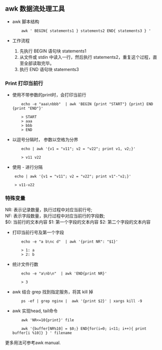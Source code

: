 ## awk 数据流处理工具

* awk 脚本结构  
    ``` shell
        awk ' BEGIN{ statements1 } statements2 END{ statements3 } '
    ```

* 工作流程
    1. 先执行 BEGIN 语句块 statements1
    2. 从文件或 stdin 中读入一行，然后执行 statements2，重复这个过程，直至全部读取完毕。
    3. 执行 END 语句块 statements3

### Print 打印当前行

* 使用不带参数的print时，会打印当前行
    ``` shell
        echo -e "aaa\nbbb"  | awk 'BEGIN {print "START"} {print} END {print "END"}' 

        > START
        > aaa
        > bbb
        > END
    ```

* 以逗号分隔时， 参数以空格为分界
    ``` shell
        echo | awk '{v1 = "v11"; v2 = "v22"; print v1, v2;}'

        > v11 v22
    ```

* 使用 - 进行分隔
    ``` shell
     echo | awk '{v1 = "v11"; v2 = "v22"; print v1"-"v2;}'

     > v11-v22
    ```

### 特殊变量  
NR: 表示记录数量，执行过程中对应当前行号;  
NF: 表示字段数量，执行过程中对应当前行的字段数;  
$0: 当前行的文本内容
$1: 第一个字段的文本内容
$2: 第二个字段的文本内容

* 打印当前行号及第一个字段
    ``` shell
        echo -e "a b\nc d"  | awk '{print NR": "$1}'

        > 1: a
        > 2: b
    ```

* 统计文件行数
    ``` shell
        echo -e "a\nb\n"  | awk 'END{print NR}'

        > 3
    ```

* awk 结合 grep 找到指定服务，将其 kill 掉
    ``` shell
        ps -ef | grep nginx |  awk '{print $2}' | xargs kill -9
    ```

* awk 实现head, tail命令
    ``` shell
        awk 'NR<=10{print}' file
    ```

    ``` shell
        awk '{buffer[NR%10] = $0;} END{for(i=0; i<11; i++){ print buffer[i %10]} } ' filename
    ```


更多用法可参考awk manual.
